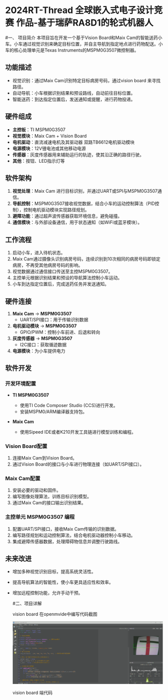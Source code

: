 # 2024RT-Thread 全球嵌入式电子设计竞赛 作品-基于瑞萨RA8D1的轮式机器人
#一、 项目简介
本项目旨在开发一个基于Vision Board和Maix Cam的智能送药小车。小车通过视觉识别来确定目标位置，并自主导航到指定地点进行药物配送。小车的核心处理单元是Texas Instruments的MSPM0G3507微控制器。

## 功能描述
- 视觉识别：通过Maix Cam识别特定目标病房号码，通过vision board 来寻找路径。
- 自动导航：小车根据识别结果和预设路线，自动前往目标位置。
- 智能送药：到达指定位置后，发送通知或提醒，进行药物投递。

## 硬件组成
- **主控板**：TI MSPM0G3507
- **视觉模块**：Maix Cam + Vision Board
- **电机驱动**：直流减速电机及其驱动器 双路TB6612电机驱动模块
- **电源模块**：12V锂电池或其他移动电源
- **传感器**：灰度传感器用来辅助运行的轨迹，使其沿正确的路径行驶。
- **其他**：按钮、LED指示灯等

## 软件架构
1. **视觉处理**：Maix Cam 进行目标识别，并通过UART或SPI与MSPM0G3507通信。
2. **导航控制**：MSPM0G3507接收视觉数据，结合小车的运动控制算法（PID控制），控制电机驱动模块实现路径规划。
3. **避障功能**：通过超声波传感器获取环境信息，避免碰撞。
4. **通信模块**：与外部设备通信，用于状态通知（如WiFi或蓝牙模块）。

## 工作流程
1. 启动小车，进入待机状态。
2. Maix Cam通过摄像头识别病房号码，连续识别到10次相同的病房号码即锁定病房，不再受其他病房号码的影响。
3. 视觉数据通过通信接口传送至主控MSPM0G3507。
4. 主控单元根据识别结果和预设的导航算法控制小车运动。
5. 小车到达指定位置后，完成送药任务并发送通知。

## 硬件连接
1. **Maix Cam** -> **MSPM0G3507**
   - UART/SPI接口：用于传输识别数据
2. **电机驱动模块** -> **MSPM0G3507**
   - GPIO/PWM：控制小车前进、后退和转向
3. **灰度传感器** -> **MSPM0G3507**
   - I2C接口：获取循迹数据
4. **电源模块**：为小车提供电力

## 软件开发

### 开发环境配置
- **TI MSPM0G3507**
  - 使用TI Code Composer Studio (CCS)进行开发。
  - 安装MSPM0/ARM编译器支持包。
  
- **Maix Cam**
  - 使用Sipeed IDE或者K210开发工具链进行模型训练和编程。
  
### Vision Board配置
1. 连接Maix Cam到Vision Board。
2. 通过Vision Board的接口与小车进行物理连接（如UART/SPI接口）。

### Maix Cam配置
1. 安装必要的驱动和固件。
2. 编写图像处理算法，训练目标识别模型。
3. 通过Maix Cam的接口输出识别结果。

### 主控单元 MSPM0G3507 编程
1. 配置UART/SPI接口，接收Maix Cam传输的识别数据。
2. 编写路径规划和运动控制算法，结合电机驱动器控制小车移动。
3. 集成避障传感器数据，处理障碍物信息并调整行驶路线。

## 未来改进
- 增加多种视觉识别目标，提高系统灵活性。
- 提高导航算法的智能性，使小车更具适应性和效率。
- 增加远程控制功能，允许手动干预。

  #二、项目详解

  vision board 在openmvide中编写代码截图

  ![img](https://github.com/lqr0323/-2024---RA8D1-/blob/main/%E5%B1%8F%E5%B9%95%E6%88%AA%E5%9B%BE%202024-09-14%20094335.png)

   vision board 端代码
  
